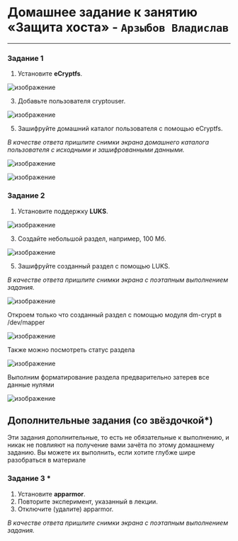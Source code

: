 # Домашнее задание к занятию  «Защита хоста» - `Арзыбов Владислав`


------

### Задание 1

1. Установите **eCryptfs**.

![изображение](https://github.com/user-attachments/assets/207d62bd-a153-442b-ab42-80a5c0cbca8e)
   
3. Добавьте пользователя cryptouser.

![изображение](https://github.com/user-attachments/assets/009c6862-16c3-403c-a529-b35f600c1f70)

5. Зашифруйте домашний каталог пользователя с помощью eCryptfs.

*В качестве ответа  пришлите снимки экрана домашнего каталога пользователя с исходными и зашифрованными данными.*  

![изображение](https://github.com/user-attachments/assets/d875e4e1-6115-490b-9ece-a6fe297ce749)

![изображение](https://github.com/user-attachments/assets/05074789-213a-4ee2-9645-ed18b84a368b)



### Задание 2

1. Установите поддержку **LUKS**.

![изображение](https://github.com/user-attachments/assets/b2f1a859-23fd-45c2-bce5-eff346dbb86b)

3. Создайте небольшой раздел, например, 100 Мб.

![изображение](https://github.com/user-attachments/assets/f9100820-0334-4e74-8d15-fe53e9fcdbc7)
   
5. Зашифруйте созданный раздел с помощью LUKS.

*В качестве ответа пришлите снимки экрана с поэтапным выполнением задания.*

![изображение](https://github.com/user-attachments/assets/6f8c04fa-c7a6-467a-86a8-ad39d9a94c49)

Откроем только что созданный раздел с помощью модуля dm-crypt в /dev/mapper

![изображение](https://github.com/user-attachments/assets/3cee3657-2cba-4ccf-8227-0de788599e21)

Также можно посмотреть статус раздела

![изображение](https://github.com/user-attachments/assets/9d2097fc-9db5-4d67-917c-d57188d2fa6d)

Выполним форматирование раздела предварительно затерев все данные нулями 

![изображение](https://github.com/user-attachments/assets/c387729b-4492-4ed3-8bac-7379ab92021e)



## Дополнительные задания (со звёздочкой*)

Эти задания дополнительные, то есть не обязательные к выполнению, и никак не повлияют на получение вами зачёта по этому домашнему заданию. Вы можете их выполнить, если хотите глубже шире разобраться в материале

### Задание 3 *

1. Установите **apparmor**.
2. Повторите эксперимент, указанный в лекции.
3. Отключите (удалите) apparmor.


*В качестве ответа пришлите снимки экрана с поэтапным выполнением задания.*




